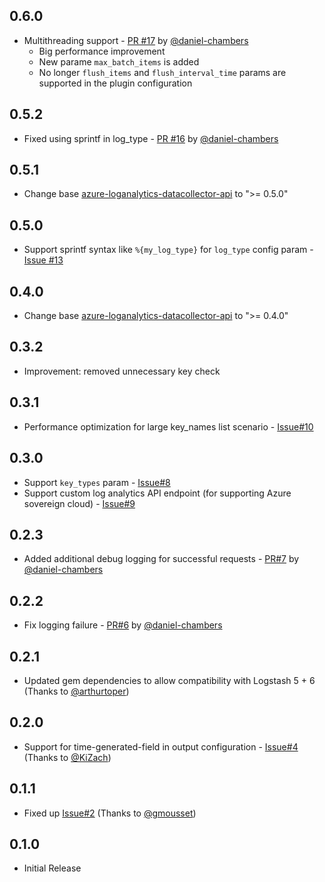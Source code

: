 ## 0.6.0

* Multithreading support - [PR #17](https://github.com/yokawasa/logstash-output-azure_loganalytics/pull/17) by [@daniel-chambers](https://github.com/daniel-chambers)
  * Big performance improvement
  * New parame `max_batch_items` is added
  * No longer `flush_items` and `flush_interval_time` params are supported in the plugin configuration

## 0.5.2

* Fixed using sprintf in log_type - [PR #16](https://github.com/yokawasa/logstash-output-azure_loganalytics/pull/16) by [@daniel-chambers](https://github.com/daniel-chambers)

## 0.5.1

* Change base [azure-loganalytics-datacollector-api](https://github.com/yokawasa/azure-log-analytics-data-collector) to ">= 0.5.0"

## 0.5.0

* Support sprintf syntax like `%{my_log_type}` for `log_type` config param - [Issue #13](https://github.com/yokawasa/logstash-output-azure_loganalytics/issues/13)

## 0.4.0

* Change base [azure-loganalytics-datacollector-api](https://github.com/yokawasa/azure-log-analytics-data-collector) to ">= 0.4.0"

## 0.3.2

* Improvement: removed unnecessary key check 

## 0.3.1

* Performance optimization for large key_names list scenario - [Issue#10](https://github.com/yokawasa/logstash-output-azure_loganalytics/issues/10)

## 0.3.0

* Support `key_types` param - [Issue#8](https://github.com/yokawasa/logstash-output-azure_loganalytics/issues/8)
* Support custom log analytics API endpoint (for supporting Azure sovereign cloud) - [Issue#9](https://github.com/yokawasa/logstash-output-azure_loganalytics/issues/9)

## 0.2.3

* Added additional debug logging for successful requests - [PR#7](https://github.com/yokawasa/logstash-output-azure_loganalytics/pull/7) by [@daniel-chambers](https://github.com/daniel-chambers)

## 0.2.2

* Fix logging failure - [PR#6](https://github.com/yokawasa/logstash-output-azure_loganalytics/pull/6) by [@daniel-chambers](https://github.com/daniel-chambers)

## 0.2.1

* Updated gem dependencies to allow compatibility with Logstash 5 + 6 (Thanks to [@arthurtoper](https://github.com/arthurtoper))

## 0.2.0

* Support for time-generated-field in output configuration - [Issue#4](https://github.com/yokawasa/logstash-output-azure_loganalytics/issues/4) (Thanks to [@KiZach](https://github.com/KiZach))

## 0.1.1

* Fixed up [Issue#2](https://github.com/yokawasa/logstash-output-azure_loganalytics/issues/2) (Thanks to [@gmousset](https://github.com/gmousset))

## 0.1.0

* Initial Release
